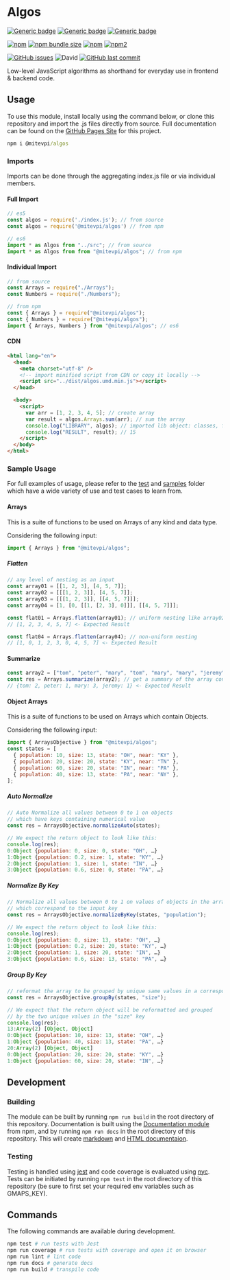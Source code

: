 # Algos

[![Generic badge](https://img.shields.io/badge/Docs-Web-Green.svg)](https://mitevpi.github.io/algos/) [![Generic badge](https://img.shields.io/badge/Docs-MD-Green.svg)](docs/README.md) [![Generic badge](https://img.shields.io/badge/Samples-JS-Green.svg)](samples)

[![npm](https://img.shields.io/npm/v/@mitevpi/algos.svg)](https://www.npmjs.com/package/@mitevpi/algos) [![npm bundle size](https://img.shields.io/bundlephobia/min/@mitevpi/algos.svg)](https://bundlephobia.com/result?p=@mitevpi/algos) [![npm](https://img.shields.io/npm/dw/@mitevpi/algos.svg)](https://www.npmjs.com/package/@mitevpi/algos) [![npm2](https://img.shields.io/npm/dt/@mitevpi/algos.svg)](https://www.npmjs.com/package/@mitevpi/algos)

[![GitHub issues](https://img.shields.io/github/issues/mitevpi/algos.svg)](https://github.com/mitevpi/algos/issues) ![David](https://img.shields.io/david/dev/mitevpi/algos.svg) [![GitHub last commit](https://img.shields.io/github/last-commit/mitevpi/algos.svg)](https://github.com/mitevpi/algos/commits/master)

Low-level JavaScript algorithms as shorthand for everyday use in frontend & backend code.

## Usage

To use this module, install locally using the command below, or clone this repository and import the .js files directly from source. Full documentation can be found on the [GitHub Pages Site](https://mitevpi.github.io/algos/) for this project.

```cmd
npm i @mitevpi/algos
```

### Imports

Imports can be done through the aggregating index.js file or via individual members.

#### Full Import

```js
// es5
const algos = require('./index.js'); // from source
const algos = require('@mitevpi/algos') // from npm

// es6
import * as Algos from "../src"; // from source
import * as Algos from from "@mitevpi/algos"; // from npm
```

#### Individual Import

```js
// from source
const Arrays = require("./Arrays");
const Numbers = require("./Numbers");

// from npm
const { Arrays } = require("@mitevpi/algos");
const { Numbers } = require("@mitevpi/algos");
import { Arrays, Numbers } from "@mitevpi/algos"; // es6
```

#### CDN

```html
<html lang="en">
  <head>
    <meta charset="utf-8" />
    <!-- import minified script from CDN or copy it locally -->
    <script src="../dist/algos.umd.min.js"></script>
  </head>

  <body>
    <script>
      var arr = [1, 2, 3, 4, 5]; // create array
      var result = algos.Arrays.sum(arr); // sum the array
      console.log("LIBRARY", algos); // imported lib object: classes, functions
      console.log("RESULT", result); // 15
    </script>
  </body>
</html>
```

### Sample Usage

For full examples of usage, please refer to the [test](/test) and [samples](/samples) folder which have a wide variety of use and test cases to learn from.

#### Arrays

This is a suite of functions to be used on Arrays of any kind and data type.

Considering the following input:

```js
import { Arrays } from "@mitevpi/algos";
```

##### Flatten

```js
// any level of nesting as an input
const array01 = [[1, 2, 3], [4, 5, 7]];
const array02 = [[[1, 2, 3]], [4, 5, 7]];
const array03 = [[[1, 2, 3]], [[4, 5, 7]]];
const array04 = [1, [0, [[1, [2, 3], 0]]], [[4, 5, 7]]];

const flat01 = Arrays.flatten(array01); // uniform nesting like array02/array03
// [1, 2, 3, 4, 5, 7] <- Expected Result

const flat04 = Arrays.flatten(array04); // non-uniform nesting
// [1, 0, 1, 2, 3, 0, 4, 5, 7] <- Expected Result
```

#### Summarize

```js
const array2 = ["tom", "peter", "mary", "tom", "mary", "mary", "jeremy"];
const res = Arrays.summarize(array2); // get a summary of the array contents
// {tom: 2, peter: 1, mary: 3, jeremy: 1} <- Expected Result
```

#### Object Arrays

This is a suite of functions to be used on Arrays which contain Objects.

Considering the following input:

```js
import { ArraysObjective } from "@mitevpi/algos";
const states = [
  { population: 10, size: 13, state: "OH", near: "KY" },
  { population: 20, size: 20, state: "KY", near: "TN" },
  { population: 60, size: 20, state: "IN", near: "PA" },
  { population: 40, size: 13, state: "PA", near: "NY" },
];
```

##### Auto Normalize

```js
// Auto Normalize all values between 0 to 1 on objects
// which have keys containing numerical value
const res = ArraysObjective.normalizeAuto(states);

// We expect the return object to look like this:
console.log(res);
0:Object {population: 0, size: 0, state: "OH", …}
1:Object {population: 0.2, size: 1, state: "KY", …}
2:Object {population: 1, size: 1, state: "IN", …}
3:Object {population: 0.6, size: 0, state: "PA", …}
```

##### Normalize By Key

```js
// Normalize all values between 0 to 1 on values of objects in the array
// which correspond to the input key
const res = ArraysObjective.normalizeByKey(states, "population");

// We expect the return object to look like this:
console.log(res);
0:Object {population: 0, size: 13, state: "OH", …}
1:Object {population: 0.2, size: 20, state: "KY", …}
2:Object {population: 1, size: 20, state: "IN", …}
3:Object {population: 0.6, size: 13, state: "PA", …}
```

##### Group By Key

```js
// reformat the array to be grouped by unique same values in a corresponding key
const res = ArraysObjective.groupBy(states, "size");

// We expect that the return object will be reformatted and grouped
// by the two unique values in the "size" key
console.log(res);
13:Array(2) [Object, Object]
0:Object {population: 10, size: 13, state: "OH", …}
1:Object {population: 40, size: 13, state: "PA", …}
20:Array(2) [Object, Object]
0:Object {population: 20, size: 20, state: "KY", …}
1:Object {population: 60, size: 20, state: "IN", …}
```

## Development

### Building

The module can be built by running `npm run build` in the root directory of this repository. Documentation is built using the [Documentation module](https://www.npmjs.com/package/documentation) from npm, and by running `npm run docs` in the root directory of this repository. This will create [markdown](docs/README.md) and [HTML documentaion](docs/index.html).

### Testing

Testing is handled using [jest](https://jestjs.io/) and code coverage is evaluated using [nyc](https://www.npmjs.com/package/nyc). Tests can be initiated by running `npm test` in the root directory of this repository (be sure to first set your required env variables such as GMAPS_KEY).

## Commands

The following commands are available during development.

```sh
npm test # run tests with Jest
npm run coverage # run tests with coverage and open it on browser
npm run lint # lint code
npm run docs # generate docs
npm run build # transpile code
```

